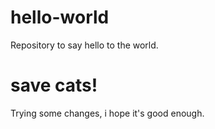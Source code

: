 # hello-world
Repository to say hello to the world.

# save cats!
Trying some changes, i hope it's good enough.

